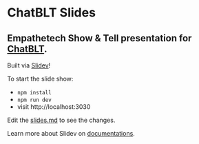 # ChatBLT Slides

## Empathetech Show & Tell presentation for [ChatBLT](https://github.com/MollyJeanB/chat-blt).

Built via [Slidev](https://github.com/slidevjs/slidev)!

To start the slide show:

- `npm install`
- `npm run dev`
- visit http://localhost:3030

Edit the [slides.md](./slides.md) to see the changes.

Learn more about Slidev on [documentations](https://sli.dev/).
